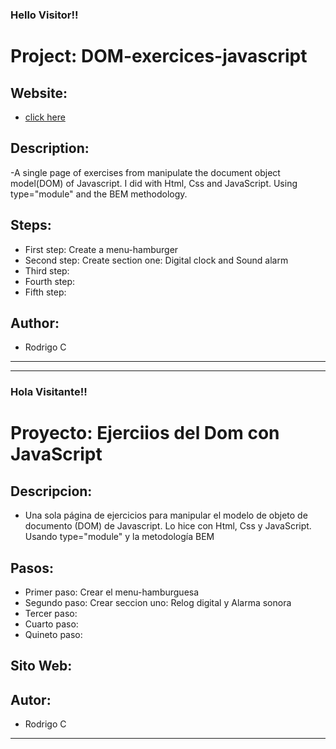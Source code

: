 
<h3>Hello Visitor!!</h3>


# Project: DOM-exercices-javascript


## Website:

- [click here](https://roddevwork.github.io/dom-exercices-javascript/)

<!-- <kbd>
 <img src="imgs/web-index.jpg" alt="home page" width="200px">
</kbd> -->
 

## Description:

-A single page of exercises from manipulate the document object model(DOM) of Javascript. I did with Html, Css and JavaScript. Using type="module" and the BEM methodology.


## Steps:

- First step: Create a menu-hamburger
- Second step: Create section one: Digital clock and Sound alarm
- Third step: 
- Fourth step: 
- Fifth step: 

## Author:

- Rodrigo C

---

---

<h3>Hola Visitante!!</h3>

# Proyecto: Ejerciios del Dom con JavaScript

## Descripcion:

- Una sola página de ejercicios para manipular el modelo de objeto de documento (DOM) de Javascript. Lo hice con Html, Css y JavaScript. Usando type="module" y la metodología BEM



## Pasos:

- Primer paso: Crear el menu-hamburguesa
- Segundo paso: Crear seccion uno: Relog digital y Alarma sonora
- Tercer paso: 
- Cuarto paso: 
- Quineto paso:

## Sito Web:



## Autor:

- Rodrigo C 

---




